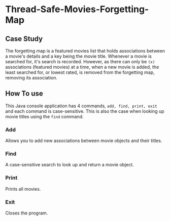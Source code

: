 # Thread-Safe-Movies-Forgetting-Map
## Case Study 
The forgetting map is a featured movies list that holds associations between a movie's details and a key being the movie title. Whenever a movie is searched for, it's 
search is recorded. However, as there can only be `(x)` associations (featured movies) at a time, when a new movie is added, the least searched 
for, or lowest rated, is removed from the forgetting map, removing its association. 

## How To use
This Java console application has 4 commands, `add, find, print, exit` and each command is case-sensitive. This is also the case when looking up
movie titles using the `find` command.

### Add
Allows you to add new associations between movie objects and their titles.

### Find
A case-sensitive search to look up and return a movie object.

### Print
Prints all movies.

### Exit 
Closes the program.
